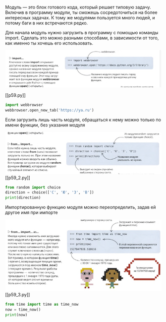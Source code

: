 Модуль — это блок готового кода, который решает типовую задачу. Включив в программу модули, ты сможешь сосредоточиться на более интересных задачах. К тому же модулями пользуется много людей, и потому баги в них встречаются редко.

Для начала модуль нужно загрузить в программу с помощью команды import. Сделать это можно разными способами, в зависимости от того, как именно ты хочешь его использовать.

![](../../01.Программирование_на_Pyth_для_детей/_Pictures/Pasted%20image%2020250309184123.png)

[[p59.py]]

```python
import webbrowser
webbrowser.open_new_tab('https://ya.ru')
```
Если загрузить лишь часть модуля, обращаться к нему можно только по имени функции, без указания модуля

![](../../01.Программирование_на_Pyth_для_детей/_Pictures/Pasted%20image%2020250309184936.png)
[[p59_2.py]]
```python
from random import choice
direction = choice(['С', 'Ю', 'З', 'В'])
print(direction)
```

Импортированную функцию модуля можно переопределить, задав ей другое имя при импорте

![](../../01.Программирование_на_Pyth_для_детей/_Pictures/Pasted%20image%2020250309185344.png)
[[p59_3.py]]
```python
from time import time as time_now
now = time_now()
print(now)
```






```python
```
```python
```
